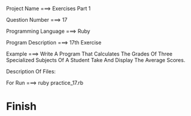 Project Name ===> Exercises Part 1

Question Number ===> 17

Programming Language ===> Ruby

Program Description ===> 17th Exercise

Example ===> Write A Program That Calculates The Grades Of Three Specialized Subjects Of A Student Take And Display The Average Scores.

Description Of Files:

For Run ===> ruby practice_17.rb

# Finish

